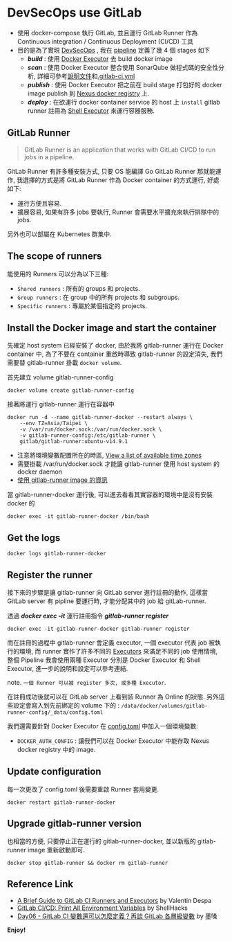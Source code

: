 # DevSecOps use GitLab

* 使用 docker-compose 執行 GitLab, 並且運行 GitLab Runner 作為 Continuous integration / Continuous Deployment (CI/CD) 工具
* 目的是為了實現 [DevSecOps](https://www.ibm.com/tw-zh/cloud/learn/devsecops) , 我在 [pipeline](http://10.88.26.237/docker/gitlab/-/blob/main/.gitlab-ci.yml) 定義了幾 4 個 stages 如下
  * ___build___ : 使用 [Docker Executor](http://10.88.26.237/docker/gitlab/-/blob/main/README-docker-executor.md) 去 build docker image
  * ___scan___ : 使用 Docker Executor 整合使用 SonarQube 做程式碼的安全性分析, 詳細可參考[說明文件](https://docs.sonarqube.org/latest/analysis/gitlab-integration/)和[.gitlab-ci.yml](http://10.88.26.237/docker/gitlab/-/blob/main/.gitlab-ci.yml)
  * ___publish___ : 使用 Docker Executor 把之前在 build stage 打包好的 docker image publish 到 [Nexus docker registry](http://10.88.26.237/docker/nexus-server/-/tree/main) 上.
  * ___deploy___ : 在欲運行 docker container service 的 host 上 `install` gitlab runner 註冊為 [Shell Executor]((http://10.88.26.237/docker/gitlab/-/blob/main/README-shell-executor.md)) 來運行容器服務.

## GitLab Runner

> GitLab Runner is an application that works with GitLab CI/CD to run jobs in a pipeline.

GitLab Runner 有許多種安裝方式, 只要 OS 能編譯 Go GitLab Runner 那就能運作, 我選擇的方式是將 GitLab Runner 作為 Docker container 的方式運行, 好處如下:

* 運行方便且容易.
* 擴展容易, 如果有許多 jobs 要執行, Runner 會需要水平擴充來執行排隊中的 jobs.

另外也可以部屬在 Kubernetes 群集中.

## The scope of runners

能使用的 Runners 可以分為以下三種:

* `Shared runners` : 所有的 groups 和 projects.
* `Group runners` : 在 group 中的所有 projects 和 subgroups.
* `Specific runners` : 專屬於某個指定的 projects.

## Install the Docker image and start the container

先確定 host system 已經安裝了 docker, 由於我將 gitlab-runner 運行在 Docker container 中, 為了不要在 container 重啟時導致 gitlab-runner 的設定消失, 我們需要替 gitlab-runner 掛載 `docker volume`.

首先建立 volume gitlab-runner-config

```
docker volume create gitlab-runner-config
```

接著將運行 gitlab-runner 運行在容器中

```
docker run -d --name gitlab-runner-docker --restart always \
    --env TZ=Asia/Taipei \
    -v /var/run/docker.sock:/var/run/docker.sock \
    -v gitlab-runner-config:/etc/gitlab-runner \
    gitlab/gitlab-runner:ubuntu-v14.9.1
```

* 注意將環境變數配置所在的時區, [View a list of available time zones](https://en.wikipedia.org/wiki/List_of_tz_database_time_zones)
* 需要掛載 /var/run/docker.sock 才能讓 gitlab-runner 使用 host system 的 docker daemon
* [使用 gitlab-runner image 的資訊](https://hub.docker.com/r/gitlab/gitlab-runner/tags)

當 gitlab-runner-docker 運行後, 可以進去看看其實容器的環境中是沒有安裝 docker 的

```
docker exec -it gitlab-runner-docker /bin/bash
```

## Get the logs

```
docker logs gitlab-runner-docker
```

## Register the runner

接下來的步驟是讓 gitlab-runner 向 GitLab server 進行註冊的動作, 這樣當 GitLab server 有 pipline 要運行時, 才能分配其中的 job 給 gitLab-runner.

透過 ___docker exec -it___ 運行註冊指令 ___gitlab-runner register___

```
docker exec -it gitlab-runner-docker gitlab-runner register
```

而在註冊的過程中 gitlab-runner 會定義 executor, 一個 executor 代表 job 被執行的環境, 而 runner 實作了許多不同的 [Executors](https://docs.gitlab.com/runner/executors/#selecting-the-executor) 來滿足不同的 job 使用情境, 整個 Pipeline 我會使用兩種 Executor 分別是 Docker Executor 和 Shell Executor, 進一步的說明和設定可以參考連結.

note. `一個 Runner 可以被 register 多次, 或多種 Executor`.

在註冊成功後就可以在 GitLab server 上看到該 Runner 為 Online 的狀態.
另外這些設定會寫入到先前綁定的 volume 下的 : `/data/docker/volumes/gitlab-runner-config/_data/config.toml`

我們還需要針對 Docker Executor 在 [config.toml](http://10.88.26.237/docker/gitlab/-/blob/main/config.toml) 中加入一個環境變數:

* `DOCKER_AUTH_CONFIG` : 讓我們可以在 Docker Executor 中能存取 Nexus docker registry 中的 image.

## Update configuration

每一次更改了 config.toml 後需要重啟 Runner 套用變更.

```
docker restart gitlab-runner-docker
```

## Upgrade gitlab-runner version

也相當的方便, 只要停止正在運行的 gitlab-runner-docker, 並以新版的 gitlab-runner image 重新啟動即可.

```
docker stop gitlab-runner && docker rm gitlab-runner
```

## Reference Link

* [A Brief Guide to GitLab CI Runners and Executors](https://medium.com/devops-with-valentine/a-brief-guide-to-gitlab-ci-runners-and-executors-a81b9b8bf24e) by Valentin Despa
* [GitLab CI/CD: Print All Environment Variables](https://www.shellhacks.com/gitlab-ci-cd-print-all-environment-variables/) by ShellHacks
* [Day06 - GitLab CI 變數還可以怎麼定義？再談 GitLab 各層級變數](https://ithelp.ithome.com.tw/articles/10241429) by 墨嗓

__Enjoy!__
